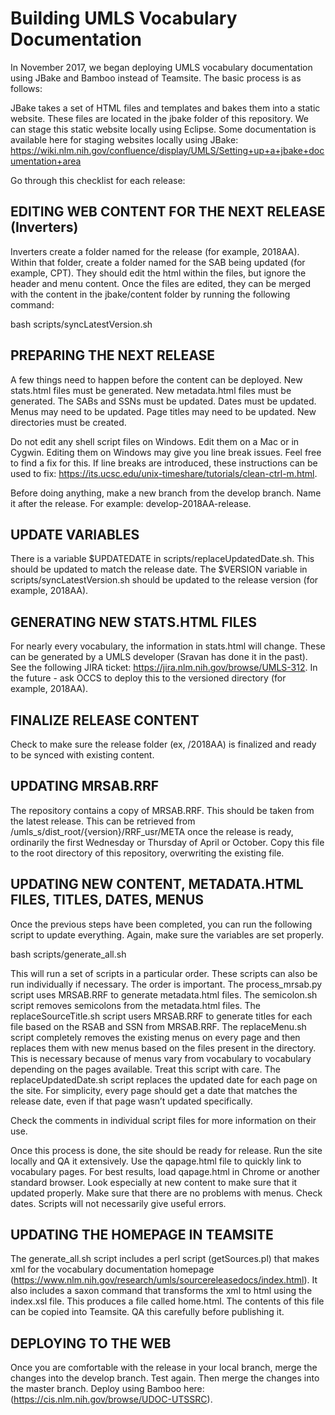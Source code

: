 # Building UMLS Vocabulary Documentation

In November 2017, we began deploying UMLS vocabulary documentation using JBake and Bamboo instead of Teamsite. The basic process is as follows:

JBake takes a set of HTML files and templates and bakes them into a static website. These files are located in the jbake folder of this repository. We can stage this static website locally using Eclipse. Some documentation is available here for staging websites locally using JBake: https://wiki.nlm.nih.gov/confluence/display/UMLS/Setting+up+a+jbake+documentation+area

Go through this checklist for each release:

## EDITING WEB CONTENT FOR THE NEXT RELEASE (Inverters)

Inverters create a folder named for the release (for example, 2018AA). Within that folder, create a folder named for the SAB being updated (for example, CPT). They should edit the html within the files, but ignore the header and menu content. Once the files are edited, they can be merged with the content in the jbake/content folder by running the following command:

bash scripts/syncLatestVersion.sh

## PREPARING THE NEXT RELEASE

A few things need to happen before the content can be deployed. New stats.html files must be generated. New metadata.html files must be generated. The SABs and SSNs must be updated. Dates must be updated. Menus may need to be updated. Page titles may need to be updated. New directories must be created. 

Do not edit any shell script files on Windows. Edit them on a Mac or in Cygwin. Editing them on Windows may give you line break issues. Feel free to find a fix for this. If line breaks are introduced, these instructions can be used to fix: https://its.ucsc.edu/unix-timeshare/tutorials/clean-ctrl-m.html.

Before doing anything, make a new branch from the develop branch. Name it after the release. For example: develop-2018AA-release.

## UPDATE VARIABLES

There is a variable $UPDATEDATE in scripts/replaceUpdatedDate.sh. This should be updated to match the release date. The $VERSION variable in scripts/syncLatestVersion.sh should be updated to the release version (for example, 2018AA). 

## GENERATING NEW STATS.HTML FILES

For nearly every vocabulary, the information in stats.html will change. These can be generated by a UMLS developer (Sravan has done it in the past). See the following JIRA ticket: https://jira.nlm.nih.gov/browse/UMLS-312. In the future - ask OCCS to deploy this to the versioned directory (for example, 2018AA). 

## FINALIZE RELEASE CONTENT

Check to make sure the release folder (ex, /2018AA) is finalized and ready to be synced with existing content. 

## UPDATING MRSAB.RRF

The repository contains a copy of MRSAB.RRF. This should be taken from the latest release. This can be retrieved from /umls_s/dist_root/{version}/RRF_usr/META once the release is ready, ordinarily the first Wednesday or Thursday of April or October. Copy this file to the root directory of this repository, overwriting the existing file.

## UPDATING NEW CONTENT, METADATA.HTML FILES, TITLES, DATES, MENUS

Once the previous steps have been completed, you can run the following script to update everything. Again, make sure the variables are set properly. 

bash scripts/generate_all.sh

This will run a set of scripts in a particular order. These scripts can also be run individually if necessary. The order is important. The process_mrsab.py script uses MRSAB.RRF to generate metadata.html files. The semicolon.sh script removes semicolons from the metadata.html files. The replaceSourceTitle.sh script users MRSAB.RRF to generate titles for each file based on the RSAB and SSN from MRSAB.RRF. The replaceMenu.sh script completely removes the existing menus on every page and then replaces them with new menus based on the files present in the directory. This is necessary because of menus vary from vocabulary to vocabulary depending on the pages available. Treat this script with care. The replaceUpdatedDate.sh script replaces the updated date for each page on the site. For simplicity, every page should get a date that matches the release date, even if that page wasn’t updated specifically. 

Check the comments in individual script files for more information on their use. 

Once this process is done, the site should be ready for release. Run the site locally and QA it extensively. Use the qapage.html file to quickly link to vocabulary pages. For best results, load qapage.html in Chrome or another standard browser. Look especially at new content to make sure that it updated properly. Make sure that there are no problems with menus. Check dates. Scripts will not necessarily give useful errors. 

## UPDATING THE HOMEPAGE IN TEAMSITE

The generate_all.sh script includes a perl script (getSources.pl) that makes xml for the vocabulary documentation homepage (https://www.nlm.nih.gov/research/umls/sourcereleasedocs/index.html). It also includes a saxon command that transforms the xml to html using the index.xsl file. This produces a file called home.html. The contents of this file can be copied into Teamsite. QA this carefully before publishing it. 

## DEPLOYING TO THE WEB

Once you are comfortable with the release in your local branch, merge the changes into the develop branch. Test again. Then merge the changes into the master branch. Deploy using Bamboo here: (https://cis.nlm.nih.gov/browse/UDOC-UTSSRC). 